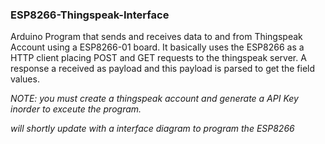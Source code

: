 ### ESP8266-Thingspeak-Interface
Arduino Program that sends and receives data to and from Thingspeak Account using a ESP8266-01 board. It basically uses the ESP8266 as a HTTP client placing POST and GET requests to the thingspeak server. A response a received as payload and this payload is parsed to get the field values.

*NOTE: you must create a thingspeak account and generate a API Key inorder to exceute the program.*

*will shortly update with a interface diagram to program the ESP8266*
